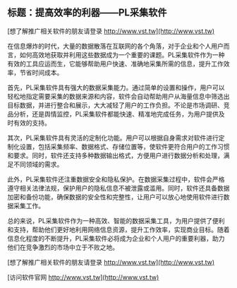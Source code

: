 ## **标题：提高效率的利器——PL采集软件**

[想了解推广相关软件的朋友请登录 http://www.vst.tw](http://www.vst.tw)

在信息爆炸的时代，大量的数据散落在互联网的各个角落，对于企业和个人用户而言，如何高效地获取并利用这些数据成为一个重要的课题。PL采集软件作为一种有效的工具应运而生，它能够帮助用户快速、准确地采集所需的信息，提升工作效率，节省时间成本。

首先，PL采集软件具有强大的数据采集能力。通过简单的设置和操作，用户可以轻松地指定需要采集的数据来源和内容，软件会自动帮助用户从海量信息中筛选出目标数据，并进行整合和展示，大大减轻了用户的工作负担。不论是市场调研、竞品分析，还是舆情监控，PL采集软件都能快速、精准地完成任务，为用户提供及时有效的支持。

其次，PL采集软件具有灵活的定制化功能。用户可以根据自身需求对软件进行定制化设置，包括采集频率、数据格式、存储位置等，使软件更符合用户的工作习惯和要求。同时，软件还支持多种数据输出格式，方便用户进行数据分析和处理，满足不同领域的需求。

此外，PL采集软件还注重数据安全和隐私保护。在数据采集过程中，软件会严格遵守相关法律法规，保护用户的隐私信息不被泄露或滥用。同时，软件还具备数据加密和备份功能，确保数据的安全性和完整性，让用户可以放心地使用软件进行数据采集工作。

总的来说，PL采集软件作为一种高效、智能的数据采集工具，为用户提供了便利和支持，帮助他们更好地利用网络信息资源，提升工作效率，实现商业目标。随着信息化程度的不断提升，PL采集软件必将成为企业和个人用户的重要利器，助力他们在竞争激烈的市场中立于不败之地。

[想了解推广相关软件的朋友请登录 http://www.vst.tw](http://www.vst.tw)


[访问软件官网 http://www.vst.tw](http://www.vst.tw)

